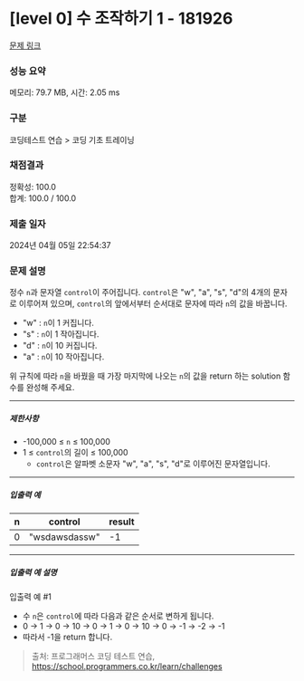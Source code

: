 # [level 0] 수 조작하기 1 - 181926 

[문제 링크](https://school.programmers.co.kr/learn/courses/30/lessons/181926) 

### 성능 요약

메모리: 79.7 MB, 시간: 2.05 ms

### 구분

코딩테스트 연습 > 코딩 기초 트레이닝

### 채점결과

정확성: 100.0<br/>합계: 100.0 / 100.0

### 제출 일자

2024년 04월 05일 22:54:37

### 문제 설명

<p>정수 <code>n</code>과 문자열 <code>control</code>이 주어집니다. <code>control</code>은 "w", "a", "s", "d"의 4개의 문자로 이루어져 있으며, <code>control</code>의 앞에서부터 순서대로 문자에 따라 <code>n</code>의 값을 바꿉니다.</p>

<ul>
<li>"w" : <code>n</code>이 1 커집니다.</li>
<li>"s" : <code>n</code>이 1 작아집니다.</li>
<li>"d" : <code>n</code>이 10 커집니다.</li>
<li>"a" : <code>n</code>이 10 작아집니다.</li>
</ul>

<p>위 규칙에 따라 <code>n</code>을 바꿨을 때 가장 마지막에 나오는 <code>n</code>의 값을 return 하는 solution 함수를 완성해 주세요.</p>

<hr>

<h5>제한사항</h5>

<ul>
<li>-100,000 ≤ <code>n</code> ≤ 100,000</li>
<li>1 ≤ <code>control</code>의 길이 ≤ 100,000

<ul>
<li><code>control</code>은 알파벳 소문자 "w", "a", "s", "d"로 이루어진 문자열입니다.</li>
</ul></li>
</ul>

<hr>

<h5>입출력 예</h5>
<table class="table">
        <thead><tr>
<th>n</th>
<th>control</th>
<th>result</th>
</tr>
</thead>
        <tbody><tr>
<td>0</td>
<td>"wsdawsdassw"</td>
<td>-1</td>
</tr>
</tbody>
      </table>
<hr>

<h5>입출력 예 설명</h5>

<p>입출력 예 #1</p>

<ul>
<li>수 <code>n</code>은 <code>control</code>에 따라 다음과 같은 순서로 변하게 됩니다.</li>
<li>0 → 1 → 0 → 10 → 0 → 1 → 0 → 10 → 0 → -1 → -2 → -1</li>
<li>따라서 -1을 return 합니다.</li>
</ul>


> 출처: 프로그래머스 코딩 테스트 연습, https://school.programmers.co.kr/learn/challenges